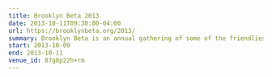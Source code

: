 ```yaml
---
title: Brooklyn Beta 2013
date: 2013-10-11T09:30:00-04:00
url: https://brooklynbeta.org/2013/
summary: Brooklyn Beta is an annual gathering of some of the friendliest folks on the Web. Join us for three days of fun away from your computer.
start: 2013-10-09
end: 2013-10-11
venue_id: 87g8p22h+rm
---
```

